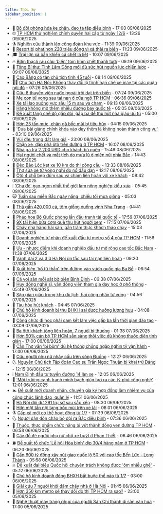 ```yaml
---
title: Thời Sự
sidebar_position: 1
---
```


<!-- vnexpress-thoi-su:START -->
- 🦒 [Bộ đội phòng hóa ke chân, đeo tạ tập diễu binh](https://vnexpress.net/bo-doi-phong-hoa-ke-chan-deo-ta-tap-dieu-binh-4896604.html) - 17:00 09/06/2025
- 🤓 [TP HCM thử nghiệm chính quyền hai cấp từ ngày 12/6](https://vnexpress.net/tp-hcm-thu-nghiem-chinh-quyen-hai-cap-tu-ngay-12-6-4896648.html) - 13:26 09/06/2025
- ⚗️ [Nghiên cứu thành lập công đoàn khu vực](https://vnexpress.net/nghien-cuu-thanh-lap-cong-doan-khu-vuc-4896614.html) - 11:39 09/06/2025
- 🌊 [Resort bị phạt hơn 220 triệu đồng vì xả thải ra biển](https://vnexpress.net/resort-bi-phat-hon-220-trieu-dong-vi-xa-thai-ra-bien-4896627.html) - 11:23 09/06/2025
- 🎓 [Trại lợn xả bẩn khiến cá chết la liệt](https://vnexpress.net/trai-lon-xa-ban-khien-ca-chet-la-liet-4896456.html) - 10:07 09/06/2025
- 🔥 [Bơm thạch rau câu &#39;biến&#39; tôm hùm chết thành tươi](https://vnexpress.net/bom-thach-rau-cau-bien-tom-hum-chet-thanh-tuoi-4896567.html) - 09:19 09/06/2025
- 🦏 [Tổng Bí thư: Tỉnh Lâm Đồng mới đủ sức hút nguồn lực chiến lược](https://vnexpress.net/tong-bi-thu-tinh-lam-dong-moi-du-suc-hut-nguon-luc-chien-luoc-4896551.html) - 09:07 09/06/2025
- 👺 [Cao Bằng có tân chủ tịch tỉnh 45 tuổi](https://vnexpress.net/cao-bang-co-tan-chu-tich-tinh-45-tuoi-4896496.html) - 08:14 09/06/2025
- 🧑‍🏫 [Chủ tịch Hà Nội: Không thay đổi lộ trình hạn chế xe máy tại các quận nội đô](https://vnexpress.net/chu-tich-ha-noi-khong-thay-doi-lo-trinh-han-che-xe-may-tai-cac-quan-noi-do-4896372.html) - 07:26 09/06/2025
- 🚦 [Cứu 8 thuyền viên nước ngoài trôi dạt trên biển](https://vnexpress.net/cuu-8-thuyen-vien-nuoc-ngoai-troi-dat-tren-bien-4896481.html) - 07:24 09/06/2025
- 🎉 [Mẹ con tử vong sau tai nạn ở cửa ngõ TP HCM](https://vnexpress.net/me-con-tu-vong-sau-tai-nan-o-cua-ngo-tp-hcm-4896467.html) - 06:36 09/06/2025
- 🦒 [Xe tải lao xuống vực sâu 15 m sau va chạm](https://vnexpress.net/xe-tai-lao-xuong-vuc-sau-15-m-sau-va-cham-4896458.html) - 06:13 09/06/2025
- 🤗 [Hàng không mở thêm nhiều đường bay quốc tế](https://vnexpress.net/hang-khong-mo-them-nhieu-duong-bay-quoc-te-4896339.html) - 05:05 09/06/2025
- 💼 [Đề xuất tăng chế độ gấp đôi, gấp ba để thu hút nhà giáo ưu tú](https://vnexpress.net/de-xuat-tang-che-do-gap-doi-gap-ba-de-thu-hut-nha-giao-uu-tu-4896354.html) - 05:00 09/06/2025
- 🤩 [Hơn 25 tấn mực, chân gà bốc mùi bị tiêu hủy](https://vnexpress.net/hon-25-tan-muc-chan-ga-boc-mui-bi-tieu-huy-4896386.html) - 04:15 09/06/2025
- 🤡 [&#39;Đưa bài giảng chính khóa vào dạy thêm là không hoàn thành công vụ&#39;](https://vnexpress.net/dua-bai-giang-chinh-khoa-vao-day-them-la-khong-hoan-thanh-cong-vu-4896300.html) - 03:10 09/06/2025
- 💯 [Vùi đậu trong đất làm giá](https://vnexpress.net/vui-dau-trong-dat-lam-gia-4896066.html) - 23:00 08/06/2025
- 👺 [Chặn xe, đập phá ôtô trên đường ở TP HCM](https://vnexpress.net/chan-xe-dap-pha-oto-tren-duong-o-tp-hcm-4896179.html) - 16:07 08/06/2025
- 🌮 [Nhà ga trả 2.200 USD cho khách bỏ quên](https://vnexpress.net/nha-ga-tra-2-200-usd-cho-khach-bo-quen-4896173.html) - 15:49 08/06/2025
- 🥸 [Hai người chết và mất tích do mưa lũ ở miền núi phía Bắc](https://vnexpress.net/hai-nguoi-chet-va-mat-tich-do-mua-lu-o-mien-nui-phia-bac-4896102.html) - 14:43 08/06/2025
- 🐻 [Đèo Bảo Lộc kẹt xe 10 km do thi công cầu](https://vnexpress.net/deo-bao-loc-ket-xe-10-km-do-thi-cong-cau-4896143.html) - 13:33 08/06/2025
- 👀 [Thợ sửa xe tử vong nghi do nổ đầu đạn](https://vnexpress.net/tho-sua-xe-tu-vong-nghi-do-no-dau-dan-4896124.html) - 12:17 08/06/2025
- 🤔 [Ôtô 4 chỗ bẹp dúm sau va chạm liên hoàn với xe khách](https://vnexpress.net/oto-4-cho-bep-dum-sau-va-cham-lien-hoan-voi-xe-khach-4896080.html) - 08:42 08/06/2025
- 🕯 [&#39;Cha đẻ&#39; gạo ngon nhất thế giới làm nông nghiệp kiểu xưa](https://vnexpress.net/cha-de-gao-ngon-nhat-the-gioi-lam-nong-nghiep-kieu-xua-4895131.html) - 05:45 08/06/2025
- 😺 [Tuần sau miền Bắc ngày nắng, chiều tối mưa giông](https://vnexpress.net/tuan-sau-mien-bac-ngay-nang-chieu-toi-mua-giong-4896040.html) - 05:03 08/06/2025
- 🦆 [Thả gần 420.000 cá, tôm giống xuống vịnh Nha Trang](https://vnexpress.net/tha-gan-420-000-ca-tom-giong-xuong-vinh-nha-trang-4896047.html) - 04:41 08/06/2025
- 🧰 [Pháo hoa Bộ Quốc phòng lần đầu tranh tài quốc tế](https://vnexpress.net/phao-hoa-bo-quoc-phong-lan-dau-tranh-tai-quoc-te-4895957.html) - 17:56 07/06/2025
- 🦍 [9X tái hiện bữa cơm quê thu hút người xem](https://vnexpress.net/9x-tai-hien-bua-com-que-thu-hut-nguoi-xem-4895901.html) - 17:15 07/06/2025
- 🧰 [Cháy nhà hàng hải sản, gần trăm thực khách tháo chạy](https://vnexpress.net/chay-nha-hang-hai-san-gan-tram-thuc-khach-thao-chay-4895925.html) - 15:03 07/06/2025
- 💃 [Doanh nghiệp tư nhân đề xuất đầu tư metro số 4 của TP HCM](https://vnexpress.net/doanh-nghiep-tu-nhan-de-xuat-dau-tu-metro-so-4-cua-tp-hcm-4895904.html) - 11:56 07/06/2025
- 🧰 [Ưu - nhược điểm khi doanh nghiệp đầu tư mở rộng cao tốc Bắc Nam](https://vnexpress.net/uu-nhuoc-diem-khi-doanh-nghiep-dau-tu-mo-rong-cao-toc-bac-nam-4895518.html) - 11:38 07/06/2025
- 🚀 [Vành đai 2 và 3 ở Hà Nội ùn tắc sau tai nạn liên hoàn](https://vnexpress.net/vanh-dai-2-va-3-o-ha-noi-un-tac-sau-tai-nan-lien-hoan-4895833.html) - 09:20 07/06/2025
- 🎊 [Xuất hiện &#39;hố tử thần&#39; trên đường vào vườn quốc gia Ba Bể](https://vnexpress.net/xuat-hien-ho-tu-than-tren-duong-vao-vuon-quoc-gia-ba-be-4895800.html) - 06:54 07/06/2025
- 🤭 [Cá voi săn mồi sát bờ biển Bình Định](https://vnexpress.net/ca-voi-san-moi-sat-bo-bien-binh-dinh-4895811.html) - 06:38 07/06/2025
- 🤗 [Huy động nghệ sĩ, vận động viên tham gia dạy học ở phổ thông](https://vnexpress.net/chi-thi-cua-thu-tuong-ve-day-hoc-hai-buoi-moi-ngay-4895747.html) - 05:49 07/06/2025
- 🌈 [Sập giàn giáo trong khu du lịch, hai công nhân tử vong](https://vnexpress.net/sap-gian-giao-trong-khu-du-lich-hai-cong-nhan-tu-vong-4895767.html) - 04:56 07/06/2025
- 🦣 [Tàu hỏa hút khách](https://vnexpress.net/tau-hoa-hut-khach-4894476.html) - 04:45 07/06/2025
- 🎡 [Chủ hộ kinh doanh bị thu BHXH sai được hưởng lương hưu](https://vnexpress.net/chu-ho-kinh-doanh-bi-thu-bhxh-sai-duoc-huong-luong-huu-4895751.html) - 04:08 07/06/2025
- 🦏 [Công chức đi học phải cam kết làm việc gấp ba lần thời gian đào tạo](https://vnexpress.net/cong-chuc-di-hoc-phai-cam-ket-lam-viec-gap-ba-lan-thoi-gian-dao-tao-4895507.html) - 03:09 07/06/2025
- 🎊 [Ba ôtô khách tông liên hoàn, 7 người bị thương](https://vnexpress.net/ba-oto-khach-tong-lien-hoan-7-nguoi-bi-thuong-4895673.html) - 01:38 07/06/2025
- 🫶 [Hơn 50% cán bộ TP HCM sẵn sàng thôi việc dù không thuộc diện tinh giản](https://vnexpress.net/hon-50-can-bo-tp-hcm-san-sang-thoi-viec-du-khong-thuoc-dien-tinh-gian-4895624.html) - 17:00 06/06/2025
- 🤔 [Cần Thơ vẫn &#39;bì bõm&#39; dù hệ thống chống ngập nghìn tỷ vận hành](https://vnexpress.net/can-tho-van-bi-bom-du-he-thong-chong-ngap-nghin-ty-van-hanh-4893894.html) - 17:00 06/06/2025
- 🤠 [Cứu người phụ nữ nhảy cầu trên sông Đuống](https://vnexpress.net/cuu-nguoi-phu-nu-nhay-cau-tren-song-duong-4895596.html) - 12:27 06/06/2025
- 🌜 [Nguyên Chủ tịch Tập đoàn Cao su Trần Ngọc Thuận bị khai trừ Đảng](https://vnexpress.net/nguyen-chu-tich-tap-doan-cao-su-tran-ngoc-thuan-bi-khai-tru-dang-4895595.html) - 12:15 06/06/2025
- 🕯 [Nam Định đầu tư tuyến đường 14 làn xe](https://vnexpress.net/nam-dinh-dau-tu-tuyen-duong-14-lan-xe-4895541.html) - 12:05 06/06/2025
- 🤔 [&#39;Môi trường cạnh tranh minh bạch giúp tạo ra các tỷ phú công nghệ&#39;](https://vnexpress.net/moi-truong-canh-tranh-minh-bach-giup-tao-ra-cac-ty-phu-cong-nghe-4895464.html) - 12:01 06/06/2025
- 🏊 [Đề xuất mời doanh nhân, chuyên gia ký hợp đồng làm nhiệm vụ của công chức lãnh đạo, quản lý](https://vnexpress.net/de-xuat-moi-doanh-nhan-chuyen-gia-ky-hop-dong-lam-nhiem-vu-cua-cong-chuc-lanh-dao-quan-ly-4895100.html) - 11:51 06/06/2025
- 🌮 [Hà Nội dôi dư 291 trụ sở sau sắp xếp](https://vnexpress.net/ha-noi-doi-du-291-tru-so-sau-sap-xep-4895407.html) - 08:30 06/06/2025
- 🫣 [Hơn một tấn nội tạng bốc mùi trên xe tải](https://vnexpress.net/hon-mot-tan-noi-tang-boc-mui-tren-xe-tai-4895393.html) - 08:01 06/06/2025
- ⚗️ [Cấp xã mới có thể hoạt động từ 1/7](https://vnexpress.net/cap-xa-moi-co-the-hoat-dong-tu-1-7-4895390.html) - 07:39 06/06/2025
- 🌜 [Người dân đón chào bộ đội ra Bắc diễu binh](https://vnexpress.net/nguoi-dan-don-chao-bo-doi-ra-bac-dieu-binh-4895386.html) - 07:36 06/06/2025
- 🌁 [Thuốc, thực phẩm chức năng bị vứt thành đống ven đường TP HCM](https://vnexpress.net/thuoc-thuc-pham-chuc-nang-bi-vut-thanh-dong-ven-duong-tp-hcm-4895394.html) - 06:58 06/06/2025
- 🐲 [Cây đổ đè người phụ nữ chờ xe buýt ở Phan Thiết](https://vnexpress.net/cay-do-de-nguoi-phu-nu-cho-xe-buyt-o-phan-thiet-4895374.html) - 06:46 06/06/2025
- ⛽️ [Đề xuất tổ chức &#39;Lễ hội Hòa bình&#39; dịp 30/4 hàng năm ở TP HCM](https://vnexpress.net/de-xuat-to-chuc-le-hoi-hoa-binh-dip-30-4-hang-nam-o-tp-hcm-4895377.html) - 06:20 06/06/2025
- 🗽 [Gần 600 tỷ đồng xây nút giao quốc lộ 50 với cao tốc Bến Lức - Long Thành](https://vnexpress.net/gan-600-ty-dong-xay-nut-giao-quoc-lo-50-voi-cao-toc-ben-luc-long-thanh-4895375.html) - 05:58 06/06/2025
- 🔥 [Đề xuất đại biểu Quốc hội chuyên trách không được &#39;ôm nhiều ghế&#39;](https://vnexpress.net/de-xuat-dai-bieu-quoc-hoi-chuyen-trach-khong-duoc-om-nhieu-ghe-4895330.html) - 05:12 06/06/2025
- 💯 [Chủ hộ kinh doanh đóng BHXH bắt buộc thế nào từ 1/7](https://vnexpress.net/chu-ho-kinh-doanh-dong-bhxh-bat-buoc-the-nao-tu-1-7-4895085.html) - 03:00 06/06/2025
- 🦆 [Giải cứu 7 người khỏi đám cháy nhà ở Hà Nội](https://vnexpress.net/giai-cuu-7-nguoi-khoi-dam-chay-nha-o-ha-noi-4895196.html) - 01:45 06/06/2025
- 🫣 [Hơn 350 km metro sẽ thay đổi đô thị TP HCM ra sao?](https://vnexpress.net/hon-350-km-metro-se-thay-doi-do-thi-tp-hcm-ra-sao-4894411.html) - 23:00 05/06/2025
- 🤡 [Nghệ thuật may trang phục của người Sán Chỉ thành di sản văn hóa](https://vnexpress.net/nghe-thuat-may-trang-phuc-cua-nguoi-san-chi-thanh-di-san-van-hoa-4895116.html) - 17:00 05/06/2025<!-- vnexpress-thoi-su:END -->